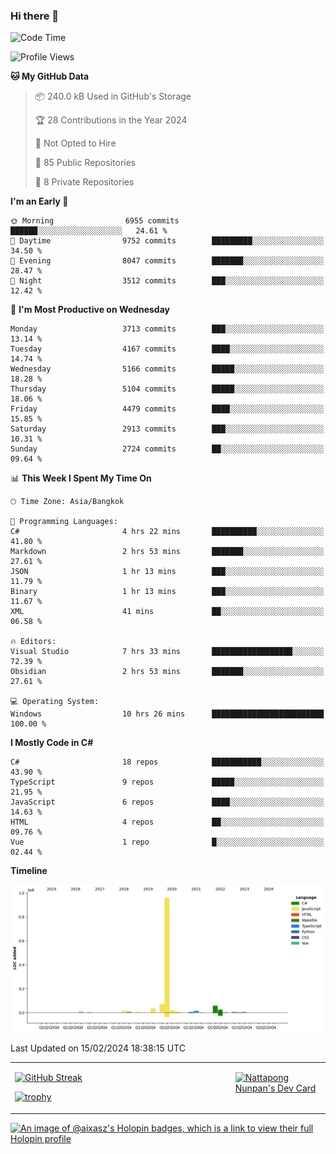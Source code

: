 ### Hi there 👋

<!--START_SECTION:waka-->
![Code Time](http://img.shields.io/badge/Code%20Time-1%2C418%20hrs%203%20mins-blue)

![Profile Views](http://img.shields.io/badge/Profile%20Views-0-blue)

**🐱 My GitHub Data** 

> 📦 240.0 kB Used in GitHub's Storage 
 > 
> 🏆 28 Contributions in the Year 2024
 > 
> 🚫 Not Opted to Hire
 > 
> 📜 85 Public Repositories 
 > 
> 🔑 8 Private Repositories 
 > 
**I'm an Early 🐤** 

```text
🌞 Morning                6955 commits        ██████░░░░░░░░░░░░░░░░░░░   24.61 % 
🌆 Daytime                9752 commits        █████████░░░░░░░░░░░░░░░░   34.50 % 
🌃 Evening                8047 commits        ███████░░░░░░░░░░░░░░░░░░   28.47 % 
🌙 Night                  3512 commits        ███░░░░░░░░░░░░░░░░░░░░░░   12.42 % 
```
📅 **I'm Most Productive on Wednesday** 

```text
Monday                   3713 commits        ███░░░░░░░░░░░░░░░░░░░░░░   13.14 % 
Tuesday                  4167 commits        ████░░░░░░░░░░░░░░░░░░░░░   14.74 % 
Wednesday                5166 commits        █████░░░░░░░░░░░░░░░░░░░░   18.28 % 
Thursday                 5104 commits        █████░░░░░░░░░░░░░░░░░░░░   18.06 % 
Friday                   4479 commits        ████░░░░░░░░░░░░░░░░░░░░░   15.85 % 
Saturday                 2913 commits        ███░░░░░░░░░░░░░░░░░░░░░░   10.31 % 
Sunday                   2724 commits        ██░░░░░░░░░░░░░░░░░░░░░░░   09.64 % 
```


📊 **This Week I Spent My Time On** 

```text
🕑︎ Time Zone: Asia/Bangkok

💬 Programming Languages: 
C#                       4 hrs 22 mins       ██████████░░░░░░░░░░░░░░░   41.80 % 
Markdown                 2 hrs 53 mins       ███████░░░░░░░░░░░░░░░░░░   27.61 % 
JSON                     1 hr 13 mins        ███░░░░░░░░░░░░░░░░░░░░░░   11.79 % 
Binary                   1 hr 13 mins        ███░░░░░░░░░░░░░░░░░░░░░░   11.67 % 
XML                      41 mins             ██░░░░░░░░░░░░░░░░░░░░░░░   06.58 % 

🔥 Editors: 
Visual Studio            7 hrs 33 mins       ██████████████████░░░░░░░   72.39 % 
Obsidian                 2 hrs 53 mins       ███████░░░░░░░░░░░░░░░░░░   27.61 % 

💻 Operating System: 
Windows                  10 hrs 26 mins      █████████████████████████   100.00 % 
```

**I Mostly Code in C#** 

```text
C#                       18 repos            ███████████░░░░░░░░░░░░░░   43.90 % 
TypeScript               9 repos             █████░░░░░░░░░░░░░░░░░░░░   21.95 % 
JavaScript               6 repos             ████░░░░░░░░░░░░░░░░░░░░░   14.63 % 
HTML                     4 repos             ██░░░░░░░░░░░░░░░░░░░░░░░   09.76 % 
Vue                      1 repo              █░░░░░░░░░░░░░░░░░░░░░░░░   02.44 % 
```



**Timeline**

![Lines of Code chart](https://raw.githubusercontent.com/aixasz/aixasz/main/assets/bar_graph.png)


 Last Updated on 15/02/2024 18:38:15 UTC
<!--END_SECTION:waka-->

<table>
<tr>
<td width="70%" valign="top">
 
 [![GitHub Streak](http://github-readme-streak-stats.herokuapp.com?user=aixasz&theme=github-dark&hide_border=true&date_format=%5BY%20%5DM%20j)](https://git.io/streak-stats)

 [![trophy](https://github-profile-trophy.vercel.app/?username=aixasz&theme=onedark)](https://github.com/ryo-ma/github-profile-trophy)
 </td>
<td width="30%" valign="top">
 
<a href="https://app.daily.dev/aixasz"><img src="https://api.daily.dev/devcards/403207936e6547c9a85ea449e9f3abe8.png?r=re8" alt="Nattapong Nunpan's Dev Card"/></a>

 </td>
</tr>
</table>

[![An image of @aixasz's Holopin badges, which is a link to view their full Holopin profile](https://holopin.me/aixasz)](https://holopin.io/@aixasz)
 
